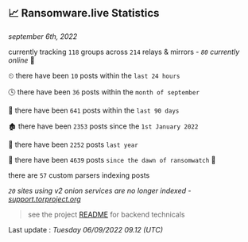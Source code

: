 
## 📈 Ransomware.live Statistics
_september 6th, 2022_

currently tracking `118` groups across `214` relays & mirrors - _`80` currently online_ 📡

⏲ there have been `10` posts within the `last 24 hours`

🕓 there have been `36` posts within the `month of september`

📅 there have been `641` posts within the `last 90 days`

🏚 there have been `2353` posts since the `1st January 2022`

🚀 there have been `2252` posts `last year`

🦕 there have been `4639` posts `since the dawn of ransomwatch` 🐣

there are `57` custom parsers indexing posts

_`20` sites using v2 onion services are no longer indexed - [support.torproject.org](https://support.torproject.org/onionservices/v2-deprecation/)_

> see the project [README](https://github.com/jmousqueton/ransomwatch#readme) for backend technicals



Last update : _Tuesday 06/09/2022 09.12 (UTC)_

